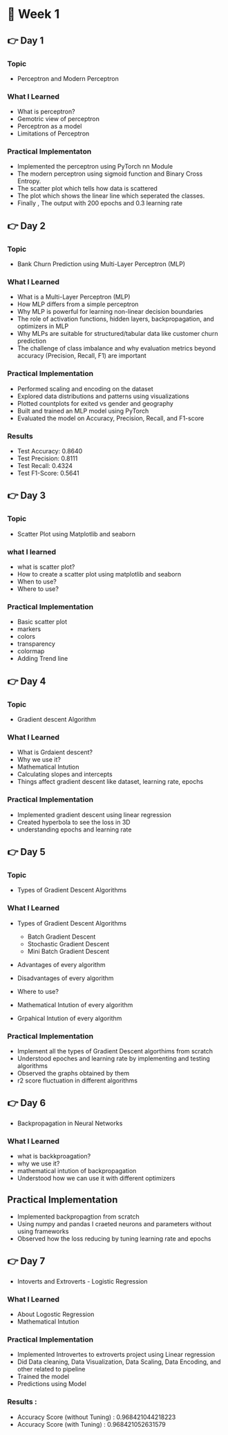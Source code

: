 # 🚀 Week 1 

## 👉 Day 1

### Topic 

- Perceptron and Modern Perceptron

### What I Learned

- What is perceptron?
- Gemotric view of perceptron
- Perceptron as a model
- Limitations of Perceptron

### Practical Implementaton

- Implemented the perceptron using PyTorch nn Module
- The modern perceptron using sigmoid function and Binary Cross Entropy.
- The scatter plot which tells how data is scattered
- The plot which shows the linear line which seperated the classes.
- Finally , The output with 200 epochs and 0.3 learning rate

## 👉 Day 2

### Topic

- Bank Churn Prediction using Multi-Layer Perceptron (MLP)

### What I Learned

- What is a Multi-Layer Perceptron (MLP)
- How MLP differs from a simple perceptron
- Why MLP is powerful for learning non-linear decision boundaries
- The role of activation functions, hidden layers, backpropagation, and optimizers in MLP
- Why MLPs are suitable for structured/tabular data like customer churn prediction
- The challenge of class imbalance and why evaluation metrics beyond accuracy (Precision, Recall, F1) are important

### Practical Implementation

- Performed scaling and encoding on the dataset
- Explored data distributions and patterns using visualizations
- Plotted countplots for exited vs gender and geography
- Built and trained an MLP model using PyTorch
- Evaluated the model on Accuracy, Precision, Recall, and F1-score

### Results

- Test Accuracy: 0.8640
- Test Precision: 0.8111
- Test Recall: 0.4324
- Test F1-Score: 0.5641


## 👉 Day 3

### Topic

- Scatter Plot using Matplotlib and seaborn

### what I learned

- what is scatter plot?
- How to create a scatter plot using matplotlib and seaborn
- When to use?
- Where to use?

### Practical Implementation

- Basic scatter plot
- markers
- colors
- transparency
- colormap
- Adding Trend line


## 👉 Day 4

### Topic

- Gradient descent Algorithm

### What I Learned

- What is Grdaient descent?
- Why we use it?
- Mathematical Intution
- Calculating slopes and intercepts
- Things affect gradient descent like dataset, learning rate, epochs

### Practical Implementation
- Implemented gradient descent using linear regression
- Created hyperbola to see the loss in 3D
- understanding epochs and learning rate


## 👉 Day 5

### Topic

- Types of Gradient Descent Algorithms

### What I Learned

- Types of Gradient Descent Algorithms

  - Batch Gradient Descent
  - Stochastic Gradient Descent
  - Mini Batch Gradient Descent
- Advantages of every algorithm
- Disadvantages of every algorithm
- Where to use?
- Mathematical Intution of every algorithm
- Grpahical Intution of every algorithm

### Practical Implementation

- Implement all the types of Gradient Descent algorthims from scratch
- Understood epoches and learning rate by implementing and testing algorithms
- Observed the graphs obtained by them
- r2 score fluctuation in different algorithms


## 👉 Day 6

- Backpropagation in Neural Networks

### What I Learned

- what is backkproagation?
- why we use it?
- mathematical intution of backpropagation
- Understood how we can use it with different optimizers

## Practical Implementation

- Implemented backpropagtion from scratch
- Using numpy and pandas I craeted neurons and parameters without using frameworks
- Observed how the loss reducing by tuning learning rate and epochs


## 👉 Day 7

- Intoverts and Extroverts - Logistic Regression

### What I Learned

- About Logostic Regression
- Mathematical Intution

### Practical Implementation

- Implemented Introvertes to extroverts project using Linear regression
- Did Data cleaning, Data Visualization, Data Scaling, Data Encoding, and other related to pipeline
- Trained the model
- Predictions using Model

### Results : 
- Accuracy Score (without Tuning) : 0.968421044218223
- Accuracy Score (with Tuning)    : 0.968421052631579

